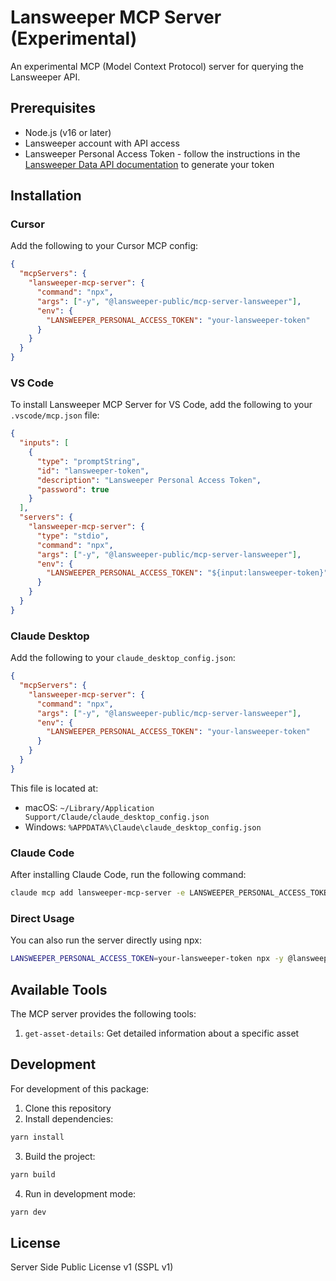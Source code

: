 # Lansweeper MCP Server (Experimental)

An experimental MCP (Model Context Protocol) server for querying the Lansweeper API.

## Prerequisites

- Node.js (v16 or later)
- Lansweeper account with API access
- Lansweeper Personal Access Token - follow the instructions in the [Lansweeper Data API documentation](https://developer.lansweeper.com/docs/data-api/get-started/quickstart#personal-access-token-pat) to generate your token

## Installation

### Cursor

Add the following to your Cursor MCP config:

```json
{
  "mcpServers": {
    "lansweeper-mcp-server": {
      "command": "npx",
      "args": ["-y", "@lansweeper-public/mcp-server-lansweeper"],
      "env": {
        "LANSWEEPER_PERSONAL_ACCESS_TOKEN": "your-lansweeper-token"
      }
    }
  }
}
```

### VS Code

To install Lansweeper MCP Server for VS Code, add the following to your `.vscode/mcp.json` file:

```json
{
  "inputs": [
    {
      "type": "promptString",
      "id": "lansweeper-token",
      "description": "Lansweeper Personal Access Token",
      "password": true
    }
  ],
  "servers": {
    "lansweeper-mcp-server": {
      "type": "stdio",
      "command": "npx",
      "args": ["-y", "@lansweeper-public/mcp-server-lansweeper"],
      "env": {
        "LANSWEEPER_PERSONAL_ACCESS_TOKEN": "${input:lansweeper-token}"
      }
    }
  }
}
```

### Claude Desktop

Add the following to your `claude_desktop_config.json`:

```json
{
  "mcpServers": {
    "lansweeper-mcp-server": {
      "command": "npx",
      "args": ["-y", "@lansweeper-public/mcp-server-lansweeper"],
      "env": {
        "LANSWEEPER_PERSONAL_ACCESS_TOKEN": "your-lansweeper-token"
      }
    }
  }
}
```

This file is located at:

- macOS: `~/Library/Application Support/Claude/claude_desktop_config.json`
- Windows: `%APPDATA%\Claude\claude_desktop_config.json`

### Claude Code

After installing Claude Code, run the following command:

```bash
claude mcp add lansweeper-mcp-server -e LANSWEEPER_PERSONAL_ACCESS_TOKEN=your-lansweeper-token -- npx -y @lansweeper-public/mcp-server-lansweeper
```

### Direct Usage

You can also run the server directly using npx:

```bash
LANSWEEPER_PERSONAL_ACCESS_TOKEN=your-lansweeper-token npx -y @lansweeper-public/mcp-server-lansweeper
```

## Available Tools

The MCP server provides the following tools:

1. `get-asset-details`: Get detailed information about a specific asset

## Development

For development of this package:

1. Clone this repository
2. Install dependencies:

```bash
yarn install
```

3. Build the project:

```bash
yarn build
```

4. Run in development mode:

```bash
yarn dev
```

## License

Server Side Public License v1 (SSPL v1)
